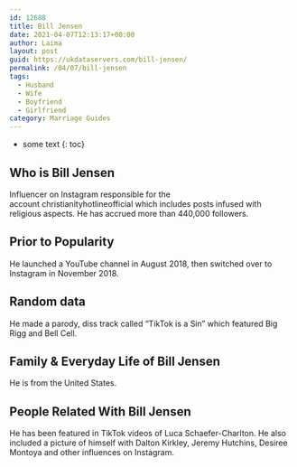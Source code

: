```yaml
---
id: 12688
title: Bill Jensen
date: 2021-04-07T12:13:17+00:00
author: Laima
layout: post
guid: https://ukdataservers.com/bill-jensen/
permalink: /04/07/bill-jensen
tags:
  - Husband
  - Wife
  - Boyfriend
  - Girlfriend
category: Marriage Guides
---
```


* some text
{: toc}


## Who is Bill Jensen
                  
                  
                  
Influencer on Instagram responsible for the account christianityhotlineofficial which includes posts infused with religious aspects. He has accrued more than 440,000 followers. 
                  
              
            
              
            
                
                
                
## Prior to Popularity
                  
                  
                  
He launched a YouTube channel in August 2018, then switched over to Instagram in November 2018. 
                  
              
            
              
            
                
                
                
## Random data
                  
                  
                  
He made a parody, diss track called &#8220;TikTok is a Sin&#8221; which featured Big Rigg and Bell Cell.
                  
              
            
              
            
                
                
                
## Family & Everyday Life of Bill Jensen
                  
                  
                  
He is from the United States.
                  
              
            
              
            
                
                
                
## People Related With Bill Jensen
                  
                  
                  
He has been featured in TikTok videos of Luca Schaefer-Charlton. He also included a picture of himself with Dalton Kirkley, Jeremy Hutchins, Desiree Montoya and other influences on Instagram.
                  
              
            
              
            
                
              
            
              
              
            
            
              
            
          
          
          